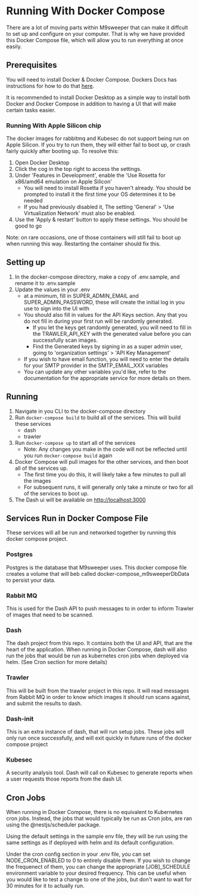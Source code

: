 # Running With Docker Compose
There are a lot of moving parts within M9sweeper that can make it diffcult to set up and configure on your computer.
That is why we have provided this Docker Compose file, which will allow you to run everything at once easily.

## Prerequisites
You will need to install Docker & Docker Compose. Dockers Docs has instructions for how to do that [here](https://docs.docker.com/compose/install/).

It is recommended to install Docker Desktop as a simple way to install both Docker and Docker Compose in addition to having a UI that will make certain tasks easier.

### Running With Apple Silicon chip 
The docker images for rabbitmq and Kubesec do not support being run on Apple Silicon. If you try to run them, they will either fail to boot up, or crash fairly quickly after booting up.
To resolve this:
1. Open Docker Desktop
2. Click the cog in the top right to access the settings.
3. Under 'Features in Development', enable the 'Use Rosetta for x86/amd64 emulation on Apple Silicon'
   - You will need to install Rosetta if you haven't already. You should be prompted to install it the first time your OS determines it to be needed
   - If you had previously disabled it, The setting 'General' > 'Use Virtualization Network' must also be enabled.
4. Use the 'Apply & restart' button to apply these settings. You should be good to go

Note: on rare occasions, one of those containers will still fail to boot up when running this way.
Restarting the container should fix this.

## Setting up
1. In the docker-compose directory, make a copy of .env.sample, and rename it to .env.sample
2. Update the values in your .env
   - at a minimum, fill in SUPER_ADMIN_EMAIL and SUPER_ADMIN_PASSWORD, these will create the initial log in you use to sign into the UI with
   - You should also fill in values for the API Keys section. Any that you do not fill in during your first run will be randomly generated.
     - If you let the keys get randomly generated, you will need to fill in the TRAWLER_API_KEY with the generated value before you can successfully scan images.
     - Find the Generated keys by signing in as a super admin user, going to 'organization settings' > 'API Key Management'
   - If you wish to have email function, you will need to enter the details for your SMTP provider in the SMTP_EMAIL_XXX variables
   - You can update any other variables you'd like, refer to the documentation for the appropriate service for more details on them.

## Running
1. Navigate in you CLI to the docker-compose directory
2. Run `docker-compose build` to build all of the services. This will build these services
    - dash
    - trawler
3. Run `docker-compose up` to start all of the services
   - Note: Any changes you make in the code will not be reflected until you run `docker-compose build` again
4. Docker Compose will pull images for the other services, and then boot all of the services up.
   - The first time you do this, it will likely take a few minutes to pull all the images
   - For subsequent runs, it will generally only take a minute or two for all of the services to boot up.
5. The Dash ui will be available on [http://localhost:3000](http://localhost:3000)

## Services Run in Docker Compose File
These services will all be run and networked together by running this docker compose project.

### Postgres
Postgres is the database that M9sweeper uses. This docker compose file creates a volume that will beb called
docker-compose_m9sweeperDbData to persist your data.

### Rabbit MQ
This is used for the Dash API to push messages to in order to inform Trawler of images that need to be scanned.

### Dash
The dash project from this repo. It contains both the UI and API, that are the heart of the application.
When running in Docker Compose, dash will also run the jobs that would be run as kubernetes cron jobs when deployed via helm. (See Cron section for more details)

### Trawler
This will be built from the trawler project in this repo.
It will read messages from Rabbit MQ in order to know which images it should run scans against,
and submit the results to dash.

### Dash-init
This is an extra instance of dash, that will run setup jobs. These jobs will only run once successfully,
and will exit quickly in future runs of the docker compose project

### Kubesec
A security analysis tool.
Dash will call on Kubesec to generate reports when a user requests those reports from the dash UI.

## Cron Jobs
When running in Docker Compose, there is no equivalent to Kubernetes cron jobs.
Instead, the jobs that would typically be run as Cron jobs, are ran using the @nestjs/scheduler package.

Using the default settings in the sample env file, they will be run using the same settings as if deployed with helm and its default configuration.

Under the cron config section in your .env file, you can set NODE_CRON_ENABLED to 0 to entirely disable them.
If you wish to change the frequenect of them, you can change the appropriate [JOB]_SCHEDULE environment variable to your desired frequency.
This can be useful when you would like to test a change to one of the jobs, but don't want to wait for 30 minutes for it to actually run.
